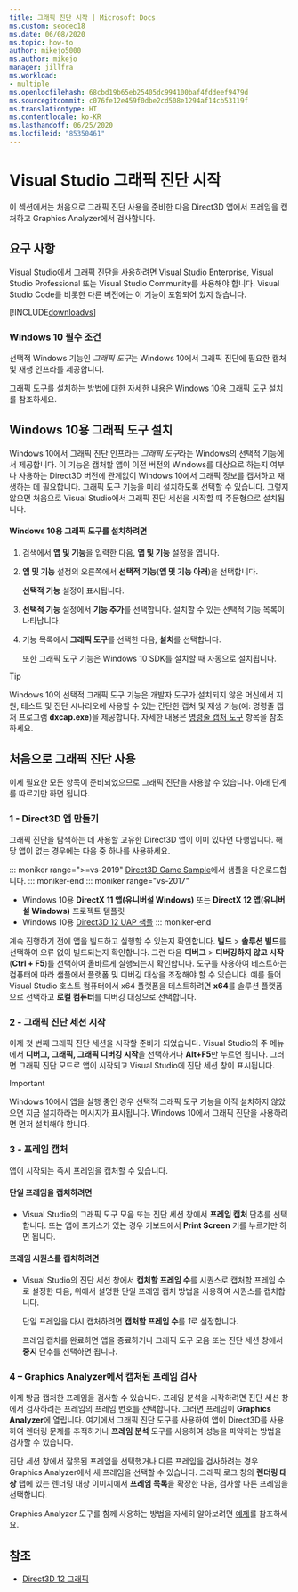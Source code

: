 ```yaml
---
title: 그래픽 진단 시작 | Microsoft Docs
ms.custom: seodec18
ms.date: 06/08/2020
ms.topic: how-to
author: mikejo5000
ms.author: mikejo
manager: jillfra
ms.workload:
- multiple
ms.openlocfilehash: 68cbd19b65eb25405dc994100baf4fddeef9479d
ms.sourcegitcommit: c076fe12e459f0dbe2cd508e1294af14cb53119f
ms.translationtype: HT
ms.contentlocale: ko-KR
ms.lasthandoff: 06/25/2020
ms.locfileid: "85350461"
---
```

# <a name="getting-started-with-visual-studio-graphics-diagnostics"></a>Visual Studio 그래픽 진단 시작
이 섹션에서는 처음으로 그래픽 진단 사용을 준비한 다음 Direct3D 앱에서 프레임을 캡처하고 Graphics Analyzer에서 검사합니다.

## <a name="requirements"></a>요구 사항
 Visual Studio에서 그래픽 진단을 사용하려면 Visual Studio Enterprise, Visual Studio Professional 또는 Visual Studio Community를 사용해야 합니다.  Visual Studio Code를 비롯한 다른 버전에는 이 기능이 포함되어 있지 않습니다.

 [!INCLUDE[downloadvs](../includes/downloadvs_md.md)]

### <a name="windows-10-prerequisites"></a>Windows 10 필수 조건
 선택적 Windows 기능인 *그래픽 도구*는 Windows 10에서 그래픽 진단에 필요한 캡처 및 재생 인프라를 제공합니다.

 그래픽 도구를 설치하는 방법에 대한 자세한 내용은 [Windows 10용 그래픽 도구 설치](#InstallGraphicsTools)를 참조하세요.

## <a name="install-graphics-tools-for-windows-10"></a><a name="InstallGraphicsTools"></a> Windows 10용 그래픽 도구 설치
 Windows 10에서 그래픽 진단 인프라는 *그래픽 도구*라는 Windows의 선택적 기능에서 제공합니다. 이 기능은 캡처할 앱이 이전 버전의 Windows를 대상으로 하는지 여부나 사용하는 Direct3D 버전에 관계없이 Windows 10에서 그래픽 정보를 캡처하고 재생하는 데 필요합니다. 그래픽 도구 기능을 미리 설치하도록 선택할 수 있습니다. 그렇지 않으면 처음으로 Visual Studio에서 그래픽 진단 세션을 시작할 때 주문형으로 설치됩니다.

#### <a name="to-install-graphics-tools-for-windows-10"></a>Windows 10용 그래픽 도구를 설치하려면

1. 검색에서 **앱 및 기능**을 입력한 다음, **앱 및 기능** 설정을 엽니다.

2. **앱 및 기능** 설정의 오른쪽에서 **선택적 기능**(**앱 및 기능 아래**)을 선택합니다.

   **선택적 기능** 설정이 표시됩니다.

3. **선택적 기능** 설정에서 **기능 추가**를 선택합니다. 설치할 수 있는 선택적 기능 목록이 나타납니다.

4. 기능 목록에서 **그래픽 도구**를 선택한 다음, **설치**를 선택합니다.

   또한 그래픽 도구 기능은 Windows 10 SDK를 설치할 때 자동으로 설치됩니다.

> [!TIP]
> Windows 10의 선택적 그래픽 도구 기능은 개발자 도구가 설치되지 않은 머신에서 지원, 테스트 및 진단 시나리오에 사용할 수 있는 간단한 캡처 및 재생 기능(예: 명령줄 캡처 프로그램 **dxcap.exe**)을 제공합니다. 자세한 내용은 [명령줄 캡처 도구](command-line-capture-tool.md) 항목을 참조하세요.

## <a name="using-graphics-diagnostics-for-the-first-time"></a>처음으로 그래픽 진단 사용
 이제 필요한 모든 항목이 준비되었으므로 그래픽 진단을 사용할 수 있습니다. 아래 단계를 따르기만 하면 됩니다.

### <a name="1---create-a-direct3d-app"></a>1 - Direct3D 앱 만들기

그래픽 진단을 탐색하는 데 사용할 고유한 Direct3D 앱이 이미 있다면 다행입니다. 해당 앱이 없는 경우에는 다음 중 하나를 사용하세요.

::: moniker range=">=vs-2019"
[Direct3D Game Sample](https://docs.microsoft.com/samples/microsoft/windows-universal-samples/simple3dgamedx/)에서 샘플을 다운로드합니다.
::: moniker-end
::: moniker range="vs-2017"
- Windows 10용 **DirectX 11 앱(유니버설 Windows)** 또는 **DirectX 12 앱(유니버설 Windows)** 프로젝트 템플릿
- Windows 10용 [Direct3D 12 UAP 샘플](https://code.msdn.microsoft.com/Direct3D-12-UAP-Sample-ecb1779f)
::: moniker-end

계속 진행하기 전에 앱을 빌드하고 실행할 수 있는지 확인합니다. **빌드** > **솔루션 빌드**를 선택하여 오류 없이 빌드되는지 확인합니다. 그런 다음 **디버그** > **디버깅하지 않고 시작**(**Ctrl + F5**)를 선택하여 올바르게 실행되는지 확인합니다. 도구를 사용하여 테스트하는 컴퓨터에 따라 샘플에서 플랫폼 및 디버깅 대상을 조정해야 할 수 있습니다. 예를 들어 Visual Studio 호스트 컴퓨터에서 x64 플랫폼을 테스트하려면 **x64**를 솔루션 플랫폼으로 선택하고 **로컬 컴퓨터**를 디버깅 대상으로 선택합니다. 

### <a name="2---start-a-graphics-diagnostics-session"></a>2 - 그래픽 진단 세션 시작
 이제 첫 번째 그래픽 진단 세션을 시작할 준비가 되었습니다. Visual Studio의 주 메뉴에서 **디버그, 그래픽, 그래픽 디버깅 시작**을 선택하거나 **Alt+F5**만 누르면 됩니다. 그러면 그래픽 진단 모드로 앱이 시작되고 Visual Studio에 진단 세션 창이 표시됩니다.

> [!IMPORTANT]
> Windows 10에서 앱을 실행 중인 경우 선택적 그래픽 도구 기능을 아직 설치하지 않았으면 지금 설치하라는 메시지가 표시됩니다. Windows 10에서 그래픽 진단을 사용하려면 먼저 설치해야 합니다.

### <a name="3---capture-frames"></a>3 - 프레임 캡처
 앱이 시작되는 즉시 프레임을 캡처할 수 있습니다.

#### <a name="to-capture-single-frames"></a>단일 프레임을 캡처하려면

- Visual Studio의 그래픽 도구 모음 또는 진단 세션 창에서 **프레임 캡처** 단추를 선택합니다. 또는 앱에 포커스가 있는 경우 키보드에서 **Print Screen** 키를 누르기만 하면 됩니다.

#### <a name="to-capture-a-sequence-of-frames"></a>프레임 시퀀스를 캡처하려면

- Visual Studio의 진단 세션 창에서 **캡처할 프레임 수**를 시퀀스로 캡처할 프레임 수로 설정한 다음, 위에서 설명한 단일 프레임 캡처 방법을 사용하여 시퀀스를 캡처합니다.

   단일 프레임을 다시 캡처하려면 **캡처할 프레임 수**를 *1*로 설정합니다.

  프레임 캡처를 완료하면 앱을 종료하거나 그래픽 도구 모음 또는 진단 세션 창에서 **중지** 단추를 선택하면 됩니다.

### <a name="4---examine-captured-frames-in-the-graphics-analyzer"></a>4 – Graphics Analyzer에서 캡처된 프레임 검사
 이제 방금 캡처한 프레임을 검사할 수 있습니다. 프레임 분석을 시작하려면 진단 세션 창에서 검사하려는 프레임의 프레임 번호를 선택합니다. 그러면 프레임이 **Graphics Analyzer**에 열립니다. 여기에서 그래픽 진단 도구를 사용하여 앱이 Direct3D를 사용하여 렌더링 문제를 추적하거나 **프레임 분석** 도구를 사용하여 성능을 파악하는 방법을 검사할 수 있습니다.

 진단 세션 창에서 잘못된 프레임을 선택했거나 다른 프레임을 검사하려는 경우 Graphics Analyzer에서 새 프레임을 선택할 수 있습니다. 그래픽 로그 창의 **렌더링 대상** 탭에 있는 렌더링 대상 이미지에서 **프레임 목록**을 확장한 다음, 검사할 다른 프레임을 선택합니다.

 Graphics Analyzer 도구를 함께 사용하는 방법을 자세히 알아보려면 [예제](graphics-diagnostics-examples.md)를 참조하세요.

## <a name="see-also"></a>참조
- [Direct3D 12 그래픽](/windows/desktop/direct3d12/direct3d-12-graphics)